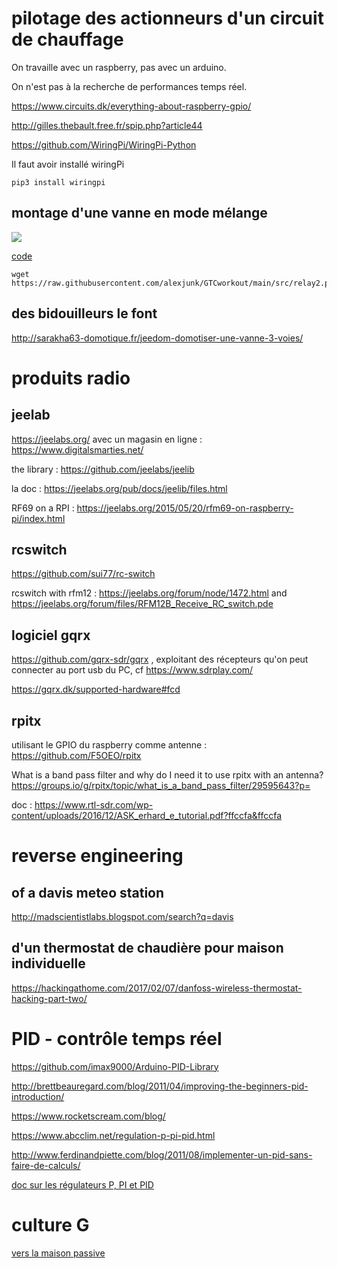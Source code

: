 # pilotage des actionneurs d'un circuit de chauffage

On travaille avec un raspberry, pas avec un arduino. 

On n'est pas à la recherche de performances temps réel.

https://www.circuits.dk/everything-about-raspberry-gpio/

http://gilles.thebault.free.fr/spip.php?article44

https://github.com/WiringPi/WiringPi-Python

Il faut avoir installé wiringPi

```
pip3 install wiringpi
```

## montage d'une vanne en mode mélange

![](images/montage_relays_V3V_mélange.jpeg)

[code](src/relay2.py)

```
wget https://raw.githubusercontent.com/alexjunk/GTCworkout/main/src/relay2.py
```
## des bidouilleurs le font

http://sarakha63-domotique.fr/jeedom-domotiser-une-vanne-3-voies/


# produits radio

## jeelab

https://jeelabs.org/ avec un magasin en ligne : https://www.digitalsmarties.net/

the library : https://github.com/jeelabs/jeelib

la doc : https://jeelabs.org/pub/docs/jeelib/files.html

RF69 on a RPI : https://jeelabs.org/2015/05/20/rfm69-on-raspberry-pi/index.html

## rcswitch

https://github.com/sui77/rc-switch

rcswitch with rfm12 : https://jeelabs.org/forum/node/1472.html and https://jeelabs.org/forum/files/RFM12B_Receive_RC_switch.pde

## logiciel gqrx

https://github.com/gqrx-sdr/gqrx , exploitant des récepteurs qu'on peut connecter au port usb du PC, cf https://www.sdrplay.com/

https://gqrx.dk/supported-hardware#fcd

## rpitx

utilisant le GPIO du raspberry comme antenne : https://github.com/F5OEO/rpitx

What is a band pass filter and why do I need it to use rpitx with an antenna? https://groups.io/g/rpitx/topic/what_is_a_band_pass_filter/29595643?p=

doc : https://www.rtl-sdr.com/wp-content/uploads/2016/12/ASK_erhard_e_tutorial.pdf?ffccfa&ffccfa


# reverse engineering 

## of a davis meteo station

http://madscientistlabs.blogspot.com/search?q=davis

## d'un thermostat de chaudière pour maison individuelle

https://hackingathome.com/2017/02/07/danfoss-wireless-thermostat-hacking-part-two/



# PID - contrôle temps réel

https://github.com/imax9000/Arduino-PID-Library

http://brettbeauregard.com/blog/2011/04/improving-the-beginners-pid-introduction/

https://www.rocketscream.com/blog/

https://www.abcclim.net/regulation-p-pi-pid.html

http://www.ferdinandpiette.com/blog/2011/08/implementer-un-pid-sans-faire-de-calculs/

[doc sur les régulateurs P, PI et PID](regulateurs_standards.pdf)

# culture G

[vers la maison passive](https://trystanlea.org.uk/)



